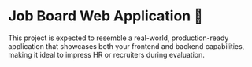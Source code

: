 # Job Board Web Application 📄
 This project is expected to resemble a real-world, production-ready application that showcases both your frontend and backend capabilities, making it ideal to impress HR or recruiters during evaluation.
